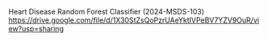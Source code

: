 Heart Disease Random Forest Classifier (2024-MSDS-103)
https://drive.google.com/file/d/1X30StZsQoPzrUAeYktIVPeBV7YZV9OuR/view?usp=sharing
